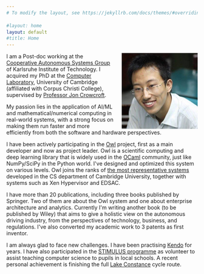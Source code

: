 ```yaml
---
# To modify the layout, see https://jekyllrb.com/docs/themes/#overriding-theme-defaults

#layout: home
layout: default
#title: Home
---
```


<img src="/images/stark.jpg" style="float:right;width:200px;margin-left:20px">

I am a Post-doc working at the [Cooperative Autonomous Systems Group](https://cas.aifb.kit.edu/) of Karlsruhe Institute of Technology. I acquired my PhD at the [Computer Laboratory](https://www.cl.cam.ac.uk/), University of Cambridge (affiliated with Corpus Christi College), supervised by [Professor Jon Crowcroft](https://www.cl.cam.ac.uk/~jac22/).

My passion lies in the application of AI/ML and mathematical/numerical computing in real-world systems, with a strong focus on making them run faster and more efficiently from both the software and hardware perspectives. 

I have been actively participating in the [Owl](https://ocaml.xyz/) project, first as a main developer and now as project leader. Owl is a scientific computing and deep learning library that is widely used in the [OCaml](https://ocaml.org) community, just like NumPy/SciPy in the Python world.  I've designed and optimized this system on various levels. Owl joins the ranks of [the most representative systems](https://www.cl.cam.ac.uk/research/srg/) developed in the CS department of Cambridge University, together with systems such as Xen Hypervisor and EDSAC. 

I have more than 20 publications, including three books published by Springer. Two of them are about the Owl system and one about enterprise architecture and analytics. Currently I'm writing another book (to be published by Wiley) that aims to give a holistic view on the autonomous driving industry, from the perspectives of technology, business, and regulations.
I've also converted my academic work to 3 patents as first inventor.

I am always glad to face new challenges. I have been practising [Kendo](https://de.wikipedia.org/wiki/Kend%C5%8D) for years. 
I have also participated in the [STIMULUS programme](https://stimulus.maths.org/) as volunteer to assist teaching computer science to pupils in local schools.
A recent personal achievement is finishing the full [Lake Constance](https://en.wikipedia.org/wiki/Lake_Constance) cycle route.